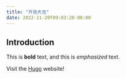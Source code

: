 ```yaml
---
title: "开张大吉"
date: 2022-11-20T09:03:20-08:00
---
```

## Introduction

This is **bold** text, and this is *emphasized* text.

Visit the [Hugo](https://gohugo.io) website!